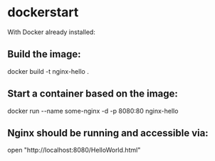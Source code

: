 # dockerstart

With Docker already installed:

## Build the image:
docker build -t nginx-hello .

## Start a container based on the image:
docker run --name some-nginx -d -p 8080:80 nginx-hello

## Nginx should be running and accessible via:
open "http://localhost:8080/HelloWorld.html"